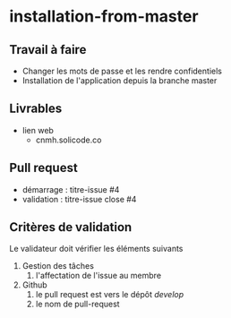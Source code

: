 # installation-from-master

## Travail à faire

- Changer les mots de passe et les rendre confidentiels
- Installation de l'application depuis la branche master

##  Livrables

- lien web
  - cnmh.solicode.co

## Pull request
- démarrage : titre-issue  #4
- validation  : titre-issue close #4

##  Critères de validation

Le validateur doit vérifier les éléments suivants 

1. Gestion des tâches 
   1. l'affectation de l'issue au membre
2. Github
   1. le pull request est vers le dépôt *develop*
   2. le nom de pull-request
